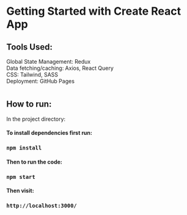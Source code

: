 # Getting Started with Create React App

## Tools Used:

Global State Management: Redux</br>
Data fetching/caching: Axios, React Query</br>
CSS: Tailwind, SASS</br>
Deployment: GitHub Pages

#

## How to run:

In the project directory:

#### To install dependencies first run:

### `npm install`

#### Then to run the code:

### `npm start`

#### Then visit:

### `http://localhost:3000/`
